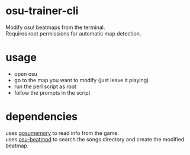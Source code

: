 # osu-trainer-cli
Modify osu! beatmaps from the terminal.  
Requires root permissions for automatic map detection.

# usage
- open osu
- go to the map you want to modify (just leave it playing)
- run the perl script as root
- follow the prompts in the script

# dependencies
uses [gosumemory](https://github.com/l3lackShark/gosumemory) to read info from the game.  
uses [osu-beatmod](https://github.com/MasterIO02/osu-beatmod) to search the songs directory and create the modified beatmap.
